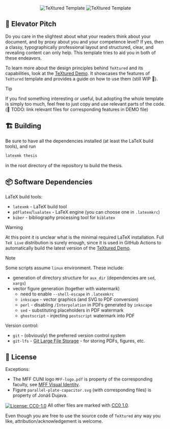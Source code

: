 <div align="center">
    <img alt="TeXtured Template" src="https://raw.githubusercontent.com/jdujava/TeXtured/refs/heads/master/figures/TeXtured-logo-light-mode.svg#gh-light-mode-only">
    <img alt="TeXtured Template" src="https://raw.githubusercontent.com/jdujava/TeXtured/refs/heads/master/figures/TeXtured-logo-dark-mode.svg#gh-dark-mode-only">
</div>

## 🚀 Elevator Pitch

Do you care in the slightest about what your readers think about your document,
and by proxy about you and your competence level? If yes, then a classy,
typographically professional layout and structured, clear, and revealing content
can only help. This template tries to aid you in both of these endeavors.

To learn more about the design principles behind `TeXtured` and its capabilities, look
at the [TeXtured Demo](https://jdujava.github.io/TeXtured/thesis.pdf). It showcases the
features of `TeXtured` template and provides a guide on how to use them (still WIP 🚧).

> [!TIP]
> If you find something interesting or useful, but adopting the whole template
> is simply too much, feel free to just copy and use relevant parts of the code.
> (🚧 TODO: link relevant files for corresponding features in DEMO file)

## 🏗️ Building

Be sure to have all the dependencies installed (at least the LaTeX build tools), and run
```sh
latexmk thesis
```
in the root directory of the repository to build the thesis.

## 📦 Software Dependencies

LaTeX build tools:
- `latexmk` - LaTeX build tool
- `pdflatex`/`lualatex` - LaTeX engine (you can choose one in `.latexmkrc`)
- `biber` - bibliography processing tool for `biblatex`

> [!WARNING]
> At this point it is unclear what is the minimal required LaTeX installation.
> Full `TeX Live` distribution is surely enough, since it is used in GitHub Actions
> to automatically build the latest version of the [TeXtured Demo](https://jdujava.github.io/TeXtured/thesis.pdf).

> [!NOTE]
> Some scripts assume `linux` environment. These include:
> - generation of directory structure for `aux_dir` (dependencies are `sed`, `xargs`)
> - vector figure generation (together with watermark)
>     + need to enable `--shell-escape` in `.latexmkrc`
>     + `inkscape` - vector graphics (and SVG to PDF conversion)
>     + `perl` - disabling `/Interpolation` in PDFs generated by `inkscape`
>     + `sed` - substituting placeholders in PDF watermark
>     + `ghostscript` - injecting `postscript` watermark into PDF

<!-- TODO: maybe describe what to disable if running on Windows -->
<!-- TODO: maybe utilize [details](https://docs.github.com/en/get-started/writing-on-github/working-with-advanced-formatting/organizing-information-with-collapsed-sections) -->

Version control:
- `git` - (obviously) the preferred version control system
- `git-lfs` - [Git Large File Storage](https://git-lfs.github.com/) - for storing PDFs, figures, etc.

<!-- TODO: maybe describe what to disable if someone doesn't want to use `git-lfs` -->

## 📄 License

Exceptions:
- The MFF CUNI logo `MFF-logo.pdf` is property of the corresponding faculty, see [MFF Visual Identity](https://www.mff.cuni.cz/en/faculty/visual-identity).
- Figure `parallel-plate-capacitor.svg` (with corresponding files) is property of Jonáš Dujava.

[<img align="center" alt="License: CC0-1.0" src="https://licensebuttons.net/p/zero/1.0/88x31.png">](http://creativecommons.org/publicdomain/zero/1.0/)
All other files are marked with [CC0 1.0](http://creativecommons.org/publicdomain/zero/1.0/).

Even though you are free to use the source code of `TeXtured` any way you like, attribution/acknowledgement is welcome.

